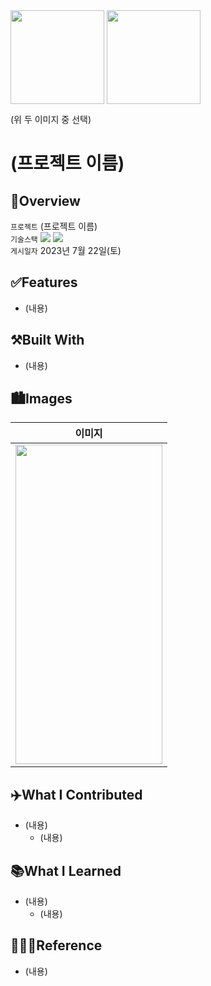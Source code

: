 <img src="https://user-images.githubusercontent.com/21079970/211797254-babc20dc-10c1-4edd-8ce2-56b1e6ee497c.png" align="center" width="150" height="150">
<img src="https://user-images.githubusercontent.com/21079970/224588704-8340a864-0560-4f13-8586-eac4937dcfe5.png" align="center" width="150" height="150">

(위 두 이미지 중 선택)

# (프로젝트 이름)
## 🍎Overview
`프로젝트` (프로젝트 이름) <br>
`기술스택` <img src="https://img.shields.io/badge/Swift-F05138?style=flat-square&logo=Swift&logoColor=white"/> <img src="https://img.shields.io/badge/Xcode-147EFB?style=flat-square&logo=Xcode&logoColor=white"/> <br>
`게시일자` 2023년 7월 22일(토) <br>

## ✅Features

* (내용)

## ⚒️Built With

* (내용)

## 🏙️Images

| 이미지 |
| :--: |
| <img src="<이미지 주소>" align="center" width="235" height="511"> |

## ✈️What I Contributed

* (내용)
  + (내용)

## 📚What I Learned

* (내용)
  + (내용)
 
## 👩🏻‍💻Reference

* (내용)

